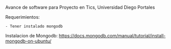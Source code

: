 Avance de software para Proyecto en Tics, Universidad Diego Portales

Requerimientos:

    - Tener instalado mongodb
    
Instalacion de Mongodb: https://docs.mongodb.com/manual/tutorial/install-mongodb-on-ubuntu/

